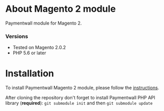 # About Magento 2 module
Paymentwall module for Magento 2.


### Versions
* Tested on Magento 2.0.2
* PHP 5.6 or later

# Installation
To install Paymentwall Magento 2 module, please follow the [instructions](https://docs.paymentwall.com/modules/magento).

After cloning the repository don't forget to install Paymentwall PHP API library (**required**):
`git submodule init` and then `git submodule update`